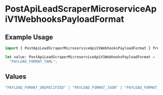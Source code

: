# PostApiLeadScraperMicroserviceApiV1WebhooksPayloadFormat

## Example Usage

```typescript
import { PostApiLeadScraperMicroserviceApiV1WebhooksPayloadFormat } from "oppulence-backend-sdk/models/operations";

let value: PostApiLeadScraperMicroserviceApiV1WebhooksPayloadFormat =
  "PAYLOAD_FORMAT_YAML";
```

## Values

```typescript
"PAYLOAD_FORMAT_UNSPECIFIED" | "PAYLOAD_FORMAT_JSON" | "PAYLOAD_FORMAT_XML" | "PAYLOAD_FORMAT_FORM_DATA" | "PAYLOAD_FORMAT_PROTOBUF" | "PAYLOAD_FORMAT_YAML"
```